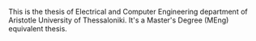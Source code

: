 This is the thesis of Electrical and Computer Engineering department of Aristotle University of Thessaloniki. It's a Master's Degree (MEng) equivalent thesis.
